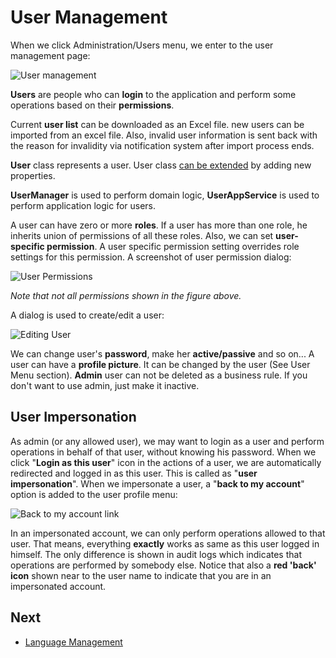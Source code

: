 # User Management

When we click Administration/Users menu, we enter to the user management page:

<img src="images/user-management-core-3.png" alt="User management" class="img-thumbnail" />

**Users** are people who can **login** to the application and perform some operations based on their **permissions**.

Current **user list** can be downloaded as an Excel file. new users can be imported from an excel file. Also,  invalid user information is sent back with the reason for invalidity via notification system after import process ends.

**User** class represents a user. User class [can be extended](Extending-Existing-Entities.md) by adding new properties.

**UserManager** is used to perform domain logic, **UserAppService** is used to perform application logic for users.

A user can have zero or more **roles**. If a user has more than one role, he inherits union of permissions of all these roles. Also, we can set **user-specific permission**. A user specific permission setting overrides role settings for this permission. A screenshot of user permission dialog:

<img src="images/user-permissions-1.png" alt="User Permissions" class="img-thumbnail" />

*Note that not all permissions shown in the figure above.*

A dialog is used to create/edit a user:

<img src="images/edit-user-3.png" alt="Editing User" class="img-thumbnail" />

We can change user's **password**, make her **active/passive** and so on... A user can have a **profile picture**. It can be changed by the user (See User Menu section). **Admin** user can not be deleted as a business rule. If you don't want to use admin, just make it inactive.

## User Impersonation

As admin (or any allowed user), we may want to login as a user and perform operations in behalf of that user, without knowing his password. When we click "**Login as this user**" icon in the actions of a user, we
are automatically redirected and logged in as this user. This is called as "**user impersonation**". When we impersonate a user, a "**back to my account**" option is added to the user profile menu:

<img src="images/back-to-my-account-link-3.png" alt="Back to my account link" class="img-thumbnail" />

In an impersonated account, we can only perform operations allowed to that user. That means, everything **exactly** works as same as this user logged in himself. The only difference is shown in audit logs which
indicates that operations are performed by somebody else. Notice that also a **red 'back' icon** shown near to the user name to indicate that you are in an impersonated account.

## Next

- [Language Management](Features-Angular-Language-Management)
